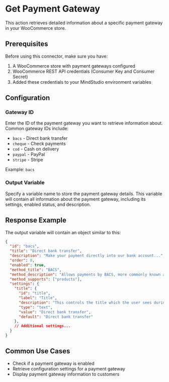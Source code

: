# Get Payment Gateway

This action retrieves detailed information about a specific payment gateway in your WooCommerce store.

## Prerequisites

Before using this connector, make sure you have:

1. A WooCommerce store with payment gateways configured
2. WooCommerce REST API credentials (Consumer Key and Consumer Secret)
3. Added these credentials to your MindStudio environment variables

## Configuration

### Gateway ID

Enter the ID of the payment gateway you want to retrieve information about. Common gateway IDs include:

- `bacs` - Direct bank transfer
- `cheque` - Check payments
- `cod` - Cash on delivery
- `paypal` - PayPal
- `stripe` - Stripe

Example: `bacs`

### Output Variable

Specify a variable name to store the payment gateway details. This variable will contain all information about the payment gateway, including its settings, enabled status, and description.

## Response Example

The output variable will contain an object similar to this:

```json
{
  "id": "bacs",
  "title": "Direct bank transfer",
  "description": "Make your payment directly into our bank account...",
  "order": 0,
  "enabled": true,
  "method_title": "BACS",
  "method_description": "Allows payments by BACS, more commonly known as direct bank/wire transfer.",
  "method_supports": ["products"],
  "settings": {
    "title": {
      "id": "title",
      "label": "Title",
      "description": "This controls the title which the user sees during checkout.",
      "type": "text",
      "value": "Direct bank transfer",
      "default": "Direct bank transfer"
    },
    // Additional settings...
  }
}
```

## Common Use Cases

- Check if a payment gateway is enabled
- Retrieve configuration settings for a payment gateway
- Display payment gateway information to customers